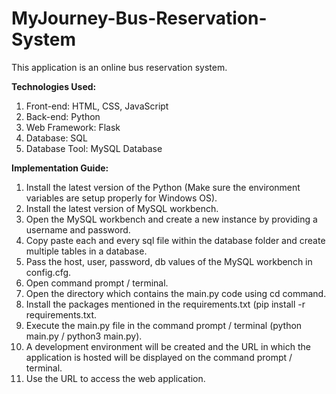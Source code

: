 # MyJourney-Bus-Reservation-System

This application is an online bus reservation system.

**Technologies Used:**
1. Front-end: HTML, CSS, JavaScript
2. Back-end: Python
3. Web Framework: Flask
4. Database: SQL
5. Database Tool: MySQL Database

**Implementation Guide:**

1. Install the latest version of the Python (Make sure the environment variables are setup properly for Windows OS).
2. Install the latest version of MySQL workbench.
3. Open the MySQL workbench and create a new instance by providing a username and password.
4. Copy paste each and every sql file within the database folder and create multiple tables in a database.
5. Pass the host, user, password, db values of the MySQL workbench in config.cfg.
6. Open command prompt / terminal.
7. Open the directory which contains the main.py code using cd command.
8. Install the packages mentioned in the requirements.txt (pip install -r requirements.txt.
9. Execute the main.py file in the command prompt / terminal (python main.py / python3 main.py).
10. A development environment will be created and the URL in which the application is hosted will be displayed on the command prompt / terminal.
11. Use the URL to access the web application.
